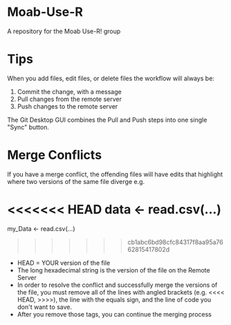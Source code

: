 # Moab-Use-R

A repository for the Moab Use-R! group


# Tips

When you add files, edit files, or delete files the workflow will always be:

1. Commit the change, with a message
2. Pull changes from the remote server
3. Push changes to the remote server

The Git Desktop GUI combines the Pull and Push steps into one single "Sync" button. 

# Merge Conflicts

If you have a merge conflict, the offending files will have edits that highlight where two versions of the same file diverge e.g.

<<<<<<< HEAD
data <- read.csv(...)
=======
my_Data <- read.csv(...)
>>>>>>> cb1abc6bd98cfc84317f8aa95a7662815417802d

* HEAD = YOUR version of the file
* The long hexadecimal string is the version of the file on the Remote Server
* In order to resolve the conflict and successfully merge the versions of the file, you must remove all of the lines with angled brackets (e.g. <<<< HEAD, >>>>), the line with the equals sign, and the line of code you don't want to save. 
* After you remove those tags, you can continue the merging process